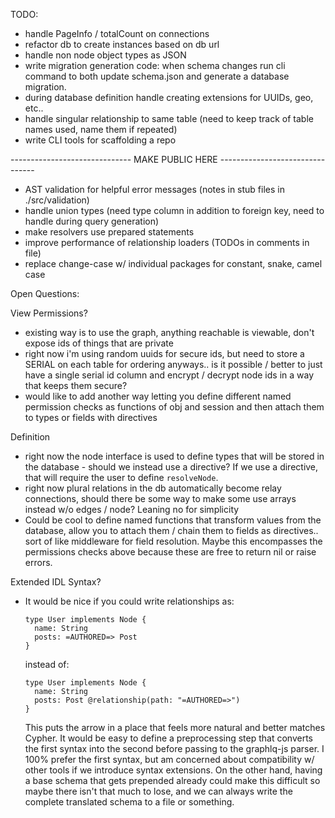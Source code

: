 TODO:
  - handle PageInfo / totalCount on connections
  - refactor db to create instances based on db url
  - handle non node object types as JSON
  - write migration generation code: when schema changes run cli command to
    both update schema.json and generate a database migration.
  - during database definition handle creating extensions for UUIDs, geo, etc..
  - handle singular relationship to same table (need to keep track of table
    names used, name them if repeated)
  - write CLI tools for scaffolding a repo

------------------------------ MAKE PUBLIC HERE --------------------------------

  - AST validation for helpful error messages (notes in stub files in
    ./src/validation)
  - handle union types (need type column in addition to foreign key, need to
    handle during query generation)
  - make resolvers use prepared statements
  - improve performance of relationship loaders (TODOs in comments in file)
  - replace change-case w/ individual packages for constant, snake, camel case

Open Questions:

View Permissions?
  - existing way is to use the graph, anything reachable is viewable,
    don't expose ids of things that are private
  - right now i'm using random uuids for secure ids, but need to store a SERIAL
    on each table for ordering anyways.. is it possible / better to just have a
    single serial id column and encrypt / decrypt node ids in a way that keeps
    them secure?
  - would like to add another way letting you define different named permission
    checks as functions of obj and session and then attach them to types or
    fields with directives

Definition
  - right now the node interface is used to define types that will be stored in
    the database - should we instead use a directive?  If we use a directive,
    that will require the user to define `resolveNode`.
  - right now plural relations in the db automatically become relay connections,
    should there be some way to make some use arrays instead w/o edges / node?
    Leaning no for simplicity
  - Could be cool to define named functions that transform values from the
    database, allow you to attach them / chain them to fields as directives..
    sort of like middleware for field resolution.  Maybe this encompasses the
    permissions checks above because these are free to return nil or raise
    errors.

Extended IDL Syntax?
  - It would be nice if you could write relationships as:
    ```
    type User implements Node {
      name: String
      posts: =AUTHORED=> Post
    }
    ```
    instead of:
    ```
    type User implements Node {
      name: String
      posts: Post @relationship(path: "=AUTHORED=>")
    }
    ```
    This puts the arrow in a place that feels more natural and better matches
    Cypher.  It would be easy to define a preprocessing step that converts the
    first syntax into the second before passing to the graphlq-js parser.  I
    100% prefer the first syntax, but am concerned about compatibility w/ other
    tools if we introduce syntax extensions.  On the other hand, having a base
    schema that gets prepended already could make this difficult so maybe there
    isn't that much to lose, and we can always write the complete translated
    schema to a file or something.
